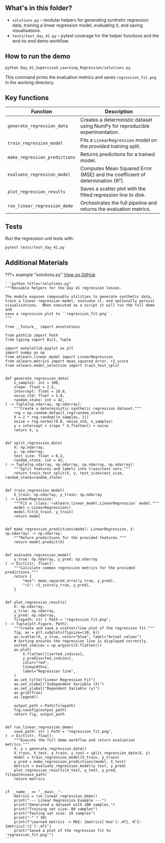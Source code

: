 ## What's in this folder?

- `solutions.py` – modular helpers for generating synthetic regression data, training a linear regression model, evaluating it, and saving visualisations.
- `tests/test_day_41.py` – pytest coverage for the helper functions and the end-to-end demo workflow.

## How to run the demo

```bash
python Day_41_Supervised_Learning_Regression/solutions.py
```

This command prints the evaluation metrics and saves `regression_fit.png` in the working directory.

## Key functions

| Function | Description |
| --- | --- |
| `generate_regression_data` | Creates a deterministic dataset using NumPy for reproducible experimentation. |
| `train_regression_model` | Fits a `LinearRegression` model on the provided training split. |
| `make_regression_predictions` | Returns predictions for a trained model. |
| `evaluate_regression_model` | Computes Mean Squared Error (MSE) and the coefficient of determination (R²). |
| `plot_regression_results` | Saves a scatter plot with the fitted regression line to disk. |
| `run_linear_regression_demo` | Orchestrates the full pipeline and returns the evaluation metrics. |

## Tests

Run the regression unit tests with:

```bash
pytest tests/test_day_41.py
```

## Additional Materials

???+ example "solutions.py"
    [View on GitHub](https://github.com/saint2706/Coding-For-MBA/blob/main/Day_41_Supervised_Learning_Regression/solutions.py)

    ```python title="solutions.py"
    """Reusable helpers for the Day 41 regression lesson.

    The module exposes composable utilities to generate synthetic data,
    train a linear regression model, evaluate it, and optionally persist
    visualisations.  When executed as a script it will run the full demo and
    save a regression plot to ``regression_fit.png``.
    """

    from __future__ import annotations

    from pathlib import Path
    from typing import Dict, Tuple

    import matplotlib.pyplot as plt
    import numpy as np
    from sklearn.linear_model import LinearRegression
    from sklearn.metrics import mean_squared_error, r2_score
    from sklearn.model_selection import train_test_split


    def generate_regression_data(
        n_samples: int = 100,
        slope: float = 2.5,
        intercept: float = 10.0,
        noise_std: float = 1.0,
        random_state: int = 42,
    ) -> Tuple[np.ndarray, np.ndarray]:
        """Create a deterministic synthetic regression dataset."""
        rng = np.random.default_rng(random_state)
        X = 2 * rng.random((n_samples, 1))
        noise = rng.normal(0.0, noise_std, n_samples)
        y = intercept + slope * X.flatten() + noise
        return X, y


    def split_regression_data(
        X: np.ndarray,
        y: np.ndarray,
        test_size: float = 0.2,
        random_state: int = 42,
    ) -> Tuple[np.ndarray, np.ndarray, np.ndarray, np.ndarray]:
        """Split features and labels into train/test sets."""
        return train_test_split(X, y, test_size=test_size, random_state=random_state)


    def train_regression_model(
        X_train: np.ndarray, y_train: np.ndarray
    ) -> LinearRegression:
        """Fit a :class:`~sklearn.linear_model.LinearRegression` model."""
        model = LinearRegression()
        model.fit(X_train, y_train)
        return model


    def make_regression_predictions(model: LinearRegression, X: np.ndarray) -> np.ndarray:
        """Return predictions for the provided features."""
        return model.predict(X)


    def evaluate_regression_model(
        y_true: np.ndarray, y_pred: np.ndarray
    ) -> Dict[str, float]:
        """Calculate common regression metrics for the provided predictions."""
        return {
            "mse": mean_squared_error(y_true, y_pred),
            "r2": r2_score(y_true, y_pred),
        }


    def plot_regression_results(
        X: np.ndarray,
        y_true: np.ndarray,
        y_pred: np.ndarray,
        filepath: str | Path = "regression_fit.png",
    ) -> Tuple[plt.Figure, Path]:
        """Create and save a scatter/line plot of the regression fit."""
        fig, ax = plt.subplots(figsize=(10, 6))
        ax.scatter(X, y_true, color="blue", label="Actual values")
        # Sorting ensures the regression line is displayed correctly.
        sorted_indices = np.argsort(X.flatten())
        ax.plot(
            X.flatten()[sorted_indices],
            y_pred[sorted_indices],
            color="red",
            linewidth=2,
            label="Regression line",
        )
        ax.set_title("Linear Regression Fit")
        ax.set_xlabel("Independent Variable (X)")
        ax.set_ylabel("Dependent Variable (y)")
        ax.grid(True)
        ax.legend()

        output_path = Path(filepath)
        fig.savefig(output_path)
        return fig, output_path


    def run_linear_regression_demo(
        save_path: str | Path = "regression_fit.png",
    ) -> Dict[str, float]:
        """Execute the full demo workflow and return evaluation metrics."""
        X, y = generate_regression_data()
        X_train, X_test, y_train, y_test = split_regression_data(X, y)
        model = train_regression_model(X_train, y_train)
        y_pred = make_regression_predictions(model, X_test)
        metrics = evaluate_regression_model(y_test, y_pred)
        plot_regression_results(X_test, y_test, y_pred, filepath=save_path)
        return metrics


    if __name__ == "__main__":
        metrics = run_linear_regression_demo()
        print("--- Linear Regression Example ---")
        print("Generated a dataset with 100 samples.")
        print("Training set size: 80 samples")
        print("Testing set size: 20 samples")
        print("-" * 30)
        print(f"Learned metrics -> MSE: {metrics['mse']:.4f}, R^2: {metrics['r2']:.4f}")
        print("Saved a plot of the regression fit to 'regression_fit.png'")
    ```
